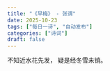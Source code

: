 ```yaml
---
title: "《早梅》 - 张谓"
date: 2025-10-23
tags: ["每日一诗", "自动发布"]
categories: ["诗词"]
draft: false
---
```


不知近水花先发，
疑是经冬雪未销。

